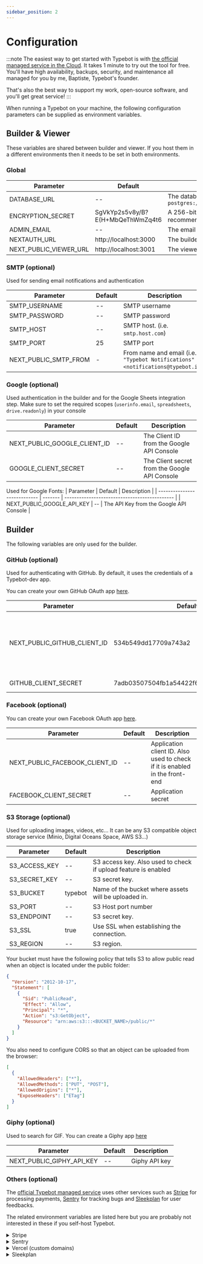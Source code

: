 ```yaml
---
sidebar_position: 2
---
```


# Configuration

:::note
The easiest way to get started with Typebot is with [the official managed service in the Cloud](https://app.typebot.io). It takes 1 minute to try out the tool for free. You'll have high availability, backups, security, and maintenance all managed for you by me, Baptiste, Typebot's founder.

That's also the best way to support my work, open-source software, and you'll get great service!
:::

When running a Typebot on your machine, the following configuration parameters can be supplied as environment variables.

## Builder & Viewer

These variables are shared between builder and viewer. If you host them in a different environments then it needs to be set in both environments.

### Global

| Parameter              | Default                          | Description                                                                                                                                                                       |
| ---------------------- | -------------------------------- | --------------------------------------------------------------------------------------------------------------------------------------------------------------------------------- |
| DATABASE_URL           | --                               | The database URL, i.e. for external db server `postgres://user:password@ip.or.domain.to.server/database_name`                                                                     |
| ENCRYPTION_SECRET      | SgVkYp2s5v8y/B?E(H+MbQeThWmZq4t6 | A 256-bit key used to encrypt sensitive data. It is strongly recommended to [generate](https://www.allkeysgenerator.com/Random/Security-Encryption-Key-Generator.aspx) a new one. |
| ADMIN_EMAIL            | --                               | The email that will get a "Pro" plan on user creation                                                                                                                             |
| NEXTAUTH_URL           | http://localhost:3000            | The builder base URL                                                                                                                                                              |
| NEXT_PUBLIC_VIEWER_URL | http://localhost:3001            | The viewer base URL                                                                                                                                                               |

### SMTP (optional)

Used for sending email notifications and authentication

| Parameter             | Default | Description                                                                     |
| --------------------- | ------- | ------------------------------------------------------------------------------- |
| SMTP_USERNAME         | --      | SMTP username                                                                   |
| SMTP_PASSWORD         | --      | SMTP password                                                                   |
| SMTP_HOST             | --      | SMTP host. (i.e. `smtp.host.com`)                                               |
| SMTP_PORT             | 25      | SMTP port                                                                       |
| NEXT_PUBLIC_SMTP_FROM | -       | From name and email (i.e. `"Typebot Notifications" <notifications@typebot.io>`) |

### Google (optional)

Used authentication in the builder and for the Google Sheets integration step. Make sure to set the required scopes (`userinfo.email`, `spreadsheets`, `drive.readonly`) in your console

| Parameter                    | Default | Description                                   |
| ---------------------------- | ------- | --------------------------------------------- |
| NEXT_PUBLIC_GOOGLE_CLIENT_ID | --      | The Client ID from the Google API Console     |
| GOOGLE_CLIENT_SECRET         | --      | The Client secret from the Google API Console |

Used for Google Fonts:
| Parameter | Default | Description |
| ---------------------------- | ------- | --------------------------------------------- |
| NEXT_PUBLIC_GOOGLE_API_KEY | -- | The API Key from the Google API Console |

## Builder

The following variables are only used for the builder.

### GitHub (optional)

Used for authenticating with GitHub. By default, it uses the credentials of a Typebot-dev app.

You can create your own GitHub OAuth app [here](https://github.com/settings/developers).

| Parameter                    | Default                                  | Description                                                                 |
| ---------------------------- | ---------------------------------------- | --------------------------------------------------------------------------- |
| NEXT_PUBLIC_GITHUB_CLIENT_ID | 534b549dd17709a743a2                     | Application client ID. Also used to check if it is enabled in the front-end |
| GITHUB_CLIENT_SECRET         | 7adb03507504fb1a54422f6c3c697277cfd000a9 | Application secret                                                          |

### Facebook (optional)

You can create your own Facebook OAuth app [here](https://developers.facebook.com/apps/create/).

| Parameter                      | Default | Description                                                                 |
| ------------------------------ | ------- | --------------------------------------------------------------------------- |
| NEXT_PUBLIC_FACEBOOK_CLIENT_ID | --      | Application client ID. Also used to check if it is enabled in the front-end |
| FACEBOOK_CLIENT_SECRET         | --      | Application secret                                                          |

### S3 Storage (optional)

Used for uploading images, videos, etc... It can be any S3 compatible object storage service (Minio, Digital Oceans Space, AWS S3...)

| Parameter     | Default | Description                                                    |
| ------------- | ------- | -------------------------------------------------------------- |
| S3_ACCESS_KEY | --      | S3 access key. Also used to check if upload feature is enabled |
| S3_SECRET_KEY | --      | S3 secret key.                                                 |
| S3_BUCKET     | typebot | Name of the bucket where assets will be uploaded in.           |
| S3_PORT       | --      | S3 Host port number                                            |
| S3_ENDPOINT   | --      | S3 secret key.                                                 |
| S3_SSL        | true    | Use SSL when establishing the connection.                      |
| S3_REGION     | --      | S3 region.                                                     |

Your bucket must have the following policy that tells S3 to allow public read when an object is located under the public folder:

```json
{
  "Version": "2012-10-17",
  "Statement": [
    {
      "Sid": "PublicRead",
      "Effect": "Allow",
      "Principal": "*",
      "Action": "s3:GetObject",
      "Resource": "arn:aws:s3:::<BUCKET_NAME>/public/*"
    }
  ]
}
```

You also need to configure CORS so that an object can be uploaded from the browser:

```json
[
  {
    "AllowedHeaders": ["*"],
    "AllowedMethods": ["PUT", "POST"],
    "AllowedOrigins": ["*"],
    "ExposeHeaders": ["ETag"]
  }
]
```

### Giphy (optional)

Used to search for GIF. You can create a Giphy app [here](https://developers.giphy.com/dashboard/)

| Parameter                 | Default | Description   |
| ------------------------- | ------- | ------------- |
| NEXT_PUBLIC_GIPHY_API_KEY | --      | Giphy API key |

### Others (optional)

The [official Typebot managed service](https://app.typebot.io/) uses other services such as [Stripe](https://stripe.com/) for processing payments, [Sentry](https://sentry.io/) for tracking bugs and [Sleekplan](https://sleekplan.com/) for user feedbacks.

The related environment variables are listed here but you are probably not interested in these if you self-host Typebot.

<details><summary>Stripe</summary>
<p>

| Parameter                     | Default | Description           |
| ----------------------------- | ------- | --------------------- |
| NEXT_PUBLIC_STRIPE_PUBLIC_KEY | --      | Stripe public key     |
| STRIPE_SECRET_KEY             | --      | Stripe secret key     |
| STRIPE_PRICE_USD_ID           | --      | Pro plan USD price id |
| STRIPE_PRICE_EUR_ID           | --      | Pro plan EUR price id |
| STRIPE_WEBHOOK_SECRET         | --      | Stripe Webhook secret |

</p></details>

<details><summary>Sentry</summary>
<p>

| Parameter              | Default | Description                            |
| ---------------------- | ------- | -------------------------------------- |
| NEXT_PUBLIC_SENTRY_DSN | --      | Sentry DSN                             |
| SENTRY_AUTH_TOKEN      | --      | Used to upload sourcemaps on app build |
| SENTRY_PROJECT         | --      | Sentry project name                    |
| SENTRY_ORG             | --      | Sentry organization name               |

These can also be added to the `viewer` environment

</p></details>

<details><summary>Vercel (custom domains)</summary>
<p>

| Parameter                  | Default | Description                                     |
| -------------------------- | ------- | ----------------------------------------------- |
| VERCEL_TOKEN               | --      | Vercel API token                                |
| VERCEL_VIEWER_PROJECT_NAME | --      | The name of the viewer project in Vercel        |
| VERCEL_TEAM_ID             | --      | Vercel team ID that contains the viewer project |

</p></details>

<details><summary>Sleekplan</summary>
<p>

| Parameter         | Default | Description                                                              |
| ----------------- | ------- | ------------------------------------------------------------------------ |
| SLEEKPLAN_SSO_KEY | --      | Sleekplan SSO key used to automatically authenticate a user in Sleekplan |

</p></details>

